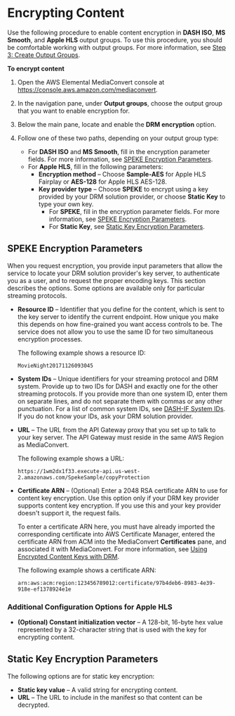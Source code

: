 # Encrypting Content<a name="encrypting-content"></a>

Use the following procedure to enable content encryption in **DASH ISO**, **MS Smooth**, and **Apple HLS** output groups\. To use this procedure, you should be comfortable working with output groups\. For more information, see [Step 3: Create Output Groups](specify-output-groups.md)\.

**To encrypt content**

1. Open the AWS Elemental MediaConvert console at [https://console\.aws\.amazon\.com/mediaconvert](https://console.aws.amazon.com/mediaconvert)\.

1. In the navigation pane, under **Output groups**, choose the output group that you want to enable encryption for\. 

1. Below the main pane, locate and enable the **DRM encryption** option\.

1. Follow one of these two paths, depending on your output group type: 
   + For **DASH ISO** and **MS Smooth**, fill in the encryption parameter fields\. For more information, see [SPEKE Encryption Parameters](#speke-encryption-parameters)\.
   + For **Apple HLS**, fill in the following parameters:
     + **Encryption method** – Choose **Sample\-AES** for Apple HLS Fairplay or **AES\-128** for Apple HLS AES\-128\. 
     + **Key provider type** – Choose **SPEKE** to encrypt using a key provided by your DRM solution provider, or choose **Static Key** to type your own key\. 
       + For **SPEKE**, fill in the encryption parameter fields\. For more information, see [SPEKE Encryption Parameters](#speke-encryption-parameters)\. 
       + For **Static Key**, see [Static Key Encryption Parameters](#static-key-encryption-parameters)\.

## SPEKE Encryption Parameters<a name="speke-encryption-parameters"></a>

When you request encryption, you provide input parameters that allow the service to locate your DRM solution provider's key server, to authenticate you as a user, and to request the proper encoding keys\. This section describes the options\. Some options are available only for particular streaming protocols\. 
+ **Resource ID** – Identifier that you define for the content, which is sent to the key server to identify the current endpoint\. How unique you make this depends on how fine\-grained you want access controls to be\. The service does not allow you to use the same ID for two simultaneous encryption processes\. 

  The following example shows a resource ID:

  ```
  MovieNight20171126093045
  ```
+ **System IDs** – Unique identifiers for your streaming protocol and DRM system\. Provide up to two IDs for DASH and exactly one for the other streaming protocols\. If you provide more than one system ID, enter them on separate lines, and do not separate them with commas or any other punctuation\. For a list of common system IDs, see [DASH\-IF System IDs](https://dashif.org/identifiers/content_protection/)\. If you do not know your IDs, ask your DRM solution provider\.
+ **URL** – The URL from the API Gateway proxy that you set up to talk to your key server\. The API Gateway must reside in the same AWS Region as MediaConvert\.

  The following example shows a URL: 

  ```
  https://1wm2dx1f33.execute-api.us-west-2.amazonaws.com/SpekeSample/copyProtection
  ```
+ **Certificate ARN** – \(Optional\) Enter a 2048 RSA certificate ARN to use for content key encryption\. Use this option only if your DRM key provider supports content key encryption\. If you use this and your key provider doesn't support it, the request fails\.

  To enter a certificate ARN here, you must have already imported the corresponding certificate into AWS Certificate Manager, entered the certificate ARN from ACM into the MediaConvert **Certificates** pane, and associated it with MediaConvert\. For more information, see [Using Encrypted Content Keys with DRM](drm-content-key-encryption.md)\. 

  The following example shows a certificate ARN:

  ```
  arn:aws:acm:region:123456789012:certificate/97b4deb6-8983-4e39-918e-ef1378924e1e
  ```

### Additional Configuration Options for Apple HLS<a name="additional-encryption-parameters"></a>
+ **\(Optional\) Constant initialization vector** – A 128\-bit, 16\-byte hex value represented by a 32\-character string that is used with the key for encrypting content\.

## Static Key Encryption Parameters<a name="static-key-encryption-parameters"></a>

The following options are for static key encryption:
+ **Static key value** – A valid string for encrypting content\.
+ **URL** – The URL to include in the manifest so that content can be decrypted\.